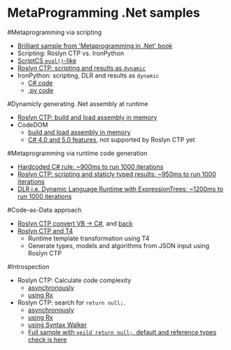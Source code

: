 MetaProgramming .Net samples
==================================

#Metaprogramming via scripting
* [Brilliant sample from 'Metaprogramming in .Net' book](Snippets/JsEvalSample.html)
* Scripting: Roslyn CTP vs. IronPython
* [ScriptCS `eval()`-like](Snippets/Roslyn-EvalSample.csx)
* [Roslyn CTP: scripting and results as `dynamic`](Snippets/Roslyn-ScriptingWithDynamiclyTypeResult.linq)
* IronPython: scripting, DLR and results as `dynamic`
  * [C# code](IronPython-Scripting.linq)
  * [.py code](sample.py)

#Dynamicly generating .Net assembly at runtime
* [Roslyn CTP: build and load assembly in memory](Snippets/Roslyn-BuildAtRuntime.linq)
* CodeDOM
  * [build and load assembly in memory](Snippets/CodeDOM-BuildAtRuntime.linq)
  * [C# 4.0 and 5.0 features](Snippets/CodeDOM-BuildAtRuntimeCSharp45.linq), not supported by Roslyn CTP yet

#Metaprogramming via runtime code generation
* [Hardcoded C# rule: ~900ms to run 1000 iterations](Snippets/C#-HardCodedRule.linq)
* [Roslyn CTP: scripting and staticly typed results: ~950ms to run 1000 iterations](Snippets/Roslyn-ScriptingWithStaticlyTypedResult.linq)
* [DLR i.e. Dynamic Language Runtime with ExpressionTrees: ~1200ms to run 1000 iterations](Snippets/DLR-ExpressionTrees.linq)

#Code-as-Data approach
* [Roslyn CTP convert VB → C#](Snippets/Roslyn-ConvertVB2C#.linq), and [back](Snippets/Roslyn-ConvertC#2VB.linq)
* [Roslyn CTP and T4](https://github.com/akimboyko/MetaProgramming/tree/master/MetaProgramming)
  * Runtime template transformation using T4
  * Generate types, models and algorithms from JSON input using Roslyn CTP

#Introspection
* Roslyn CTP: Calculate code complexity
  * [asynchronously](Snippets/Roslyn-CyclomaticComplexity.linq)
  * [using Rx](Snippets/Roslyn-CyclomaticComplexityRx.linq)
* Roslyn CTP: search for `return null;`. 
  * [asynchronously](Snippets/Roslyn-ReturnNull.linq)
  * [using Rx](Snippets/Roslyn-ReturnNullRx.linq)
  * [using Syntax Walker](Snippets/Roslyn-ReturnNullSyntaxWalker.linq)
  * [Full sample with `yeild return null;`, default and reference types check is here](https://github.com/akimboyko/MetaProgramming/blob/7d4d8533d2be673fad2fbad37bb4d7a75399519a/MetaProgramming/MetaProgramming.RoslynCTP/Introspection.cs)
